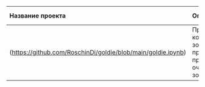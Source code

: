 | Название проекта | Описание | Используемые библиотеки | 
| :---------------------- | :---------------------- | :---------------------- |
| (https://github.com/RoschinDi/goldie/blob/main/goldie.ipynb) | Прогноз концентрации золота при проведении процесса очистки золота| *pandas*, *matplotlib*, *numpy*, *scikit-learn* |
